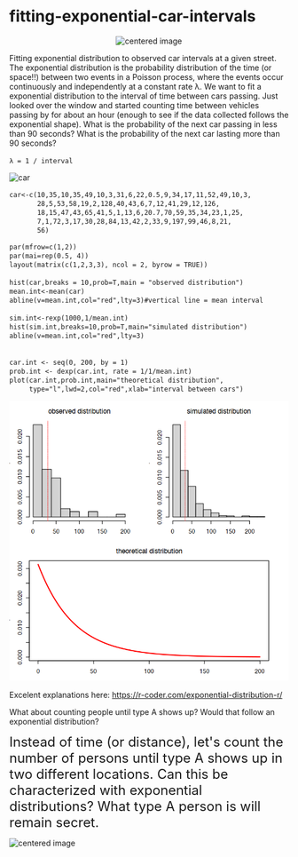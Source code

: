 # fitting-exponential-car-intervals

<center><img src="https://external-content.duckduckgo.com/iu/?u=https%3A%2F%2Fi.pinimg.com%2Foriginals%2F34%2F9b%2Fdc%2F349bdce7fbcc03eb560ccd0ace5c1437.gif&f=1&nofb=1" alt="centered image" height="598" width="398"> </center>

Fitting exponential distribution to observed car intervals at a given street. The exponential distribution is the probability distribution of the time (or space!!) between two events in a Poisson process, where the events occur continuously and independently at a constant rate λ. We want to fit a exponential distribution to the interval of time between cars passing. Just looked over the window and started counting time between vehicles passing by for about an hour (enough to see if the data collected follows the exponential shape). What is the probability of the next car passing in less than 90 seconds? What is the probability of the next car lasting more than 90 seconds?

`λ = 1 / interval`

<img src="https://external-content.duckduckgo.com/iu/?u=http%3A%2F%2Fwww.gifmania.co.uk%2FVehicles-Animated-Gifs%2FAnimated-Cars%2FSports-Cars%2FRed-Porsche-911-54536.gif&f=1&nofb=1" alt="car">

```{r,echo=TRUE}
car<-c(10,35,10,35,49,10,3,31,6,22,0.5,9,34,17,11,52,49,10,3,
       28,5,53,58,19,2,128,40,43,6,7,12,41,29,12,126,
       18,15,47,43,65,41,5,1,13,6,20.7,70,59,35,34,23,1,25,
       7,1,72,3,17,30,28,84,13,42,2,33,9,197,99,46,8,21,
       56)
```
```
par(mfrow=c(1,2))
par(mai=rep(0.5, 4))
layout(matrix(c(1,2,3,3), ncol = 2, byrow = TRUE))

hist(car,breaks = 10,prob=T,main = "observed distribution")
mean.int<-mean(car)
abline(v=mean.int,col="red",lty=3)#vertical line = mean interval

sim.int<-rexp(1000,1/mean.int)
hist(sim.int,breaks=10,prob=T,main="simulated distribution")
abline(v=mean.int,col="red",lty=3)


car.int <- seq(0, 200, by = 1)
prob.int <- dexp(car.int, rate = 1/1/mean.int)  
plot(car.int,prob.int,main="theoretical distribution",
     type="l",lwd=2,col="red",xlab="interval between cars")
```
<img src="three figures.png" alt="3 figures">

Excelent explanations here:
<https://r-coder.com/exponential-distribution-r/>

What about counting people until type A shows up? Would that follow an exponential distribution?

<font size="5">Instead of time (or distance), let's count the number of persons until type A shows up in two different locations. Can this be characterized with exponential distributions? What type A person is will remain secret. </font>
<p class="aligncenter">
    <img src="https://external-content.duckduckgo.com/iu/?u=https%3A%2F%2Fimg.pngio.com%2Fmassive-crush-pt-1-all-saints-youth-ministry-people-walking-png-gif-302_170.gif&f=1&nofb=1" alt="centered image" />
</p>
